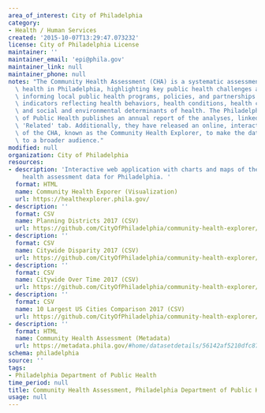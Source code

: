 ```yaml
---
area_of_interest: City of Philadelphia
category:
- Health / Human Services
created: '2015-10-07T13:29:47.073232'
license: City of Philadelphia License
maintainer: ''
maintainer_email: 'epi@phila.gov'
maintainer_link: null
maintainer_phone: null
notes: "The Community Health Assessment (CHA) is a systematic assessment of population\
  \ health in Philadelphia, highlighting key public health challenges and assets and\
  \ informing local public health programs, policies, and partnerships. The CHA includes\
  \ indicators reflecting health behaviors, health conditions, health care factors,\
  \ and social and environmental determinants of health. The Philadelphia Department\
  \ of Public Health publishes an annual report of the analyses, linked to under the\
  \ 'Related' tab. Additionally, they have released an online, interactive version\
  \ of the CHA, known as the Community Health Explorer, to make the data more accessible\
  \ to a broader audience."
modified: null
organization: City of Philadelphia
resources:
- description: 'Interactive web application with charts and maps of the community
    health assessment data for Philadelphia. '
  format: HTML
  name: Community Health Exporer (Visualization)
  url: https://healthexplorer.phila.gov/
- description: ''
  format: CSV
  name: Planning Districts 2017 (CSV)
  url: https://github.com/CityOfPhiladelphia/community-health-explorer/raw/gh-pages/_data/2017/planning_district.csv
- description: ''
  format: CSV
  name: Citywide Disparity 2017 (CSV)
  url: https://github.com/CityOfPhiladelphia/community-health-explorer/raw/gh-pages/_data/2017/racial_disparity.csv
- description: ''
  format: CSV
  name: Citywide Over Time 2017 (CSV)
  url: https://github.com/CityOfPhiladelphia/community-health-explorer/raw/gh-pages/_data/2017/citywide_over_time.csv
- description: ''
  format: CSV
  name: 10 Largest US Cities Comparison 2017 (CSV)
  url: https://github.com/CityOfPhiladelphia/community-health-explorer/raw/gh-pages/_data/2017/top_10_cities.csv
- description: ''
  format: HTML
  name: Community Health Assessment (Metadata)
  url: https://metadata.phila.gov/#home/datasetdetails/56142af5210dfc8711e84a7f/
schema: philadelphia
source: ''
tags:
- Philadelphia Department of Public Health
time_period: null
title: Community Health Assessment, Philadelphia Department of Public Health
usage: null
---
```

